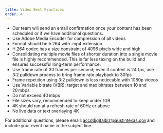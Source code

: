 ```yaml
---
title: Video Best Practices
order: 4
---
```


- Our team will send an email confirmation once your content has been scheduled or if we have additional questions.
- Use Adobe Media Encoder for compression of all videos
- Format should be h.264 with .mp4 extension
- H.264 codec has a size constraint of 4096 pixels wide and high
- Consolidating multiple movie files of shorter duration into a single movie file is highly recommended. This is far less taxing on the build and ensures successful long-term performance.
- Use frame rate of 30 frames per second; even if content is 24 fps, use 3:2 pulldown process to bring frame rate playback to 30fps
- Frame repetition using 3:2 pulldown is less noticeable with 1080p videos
- Use Variable bitrate (VBR); target and max bitrates between 10 and 20 mbps
- Do not exceed 40 mbps
- File sizes vary, recommended to keep under 1GB
- 4K should run at a refresh rate of 60Hz or above
- No live data or text overlaying 4K

For additional questions, please email: [accddigitalbiz@austintexas.gov](mailto:accddigitalbiz@austintexas.gov) and include your event name in the subject line.
